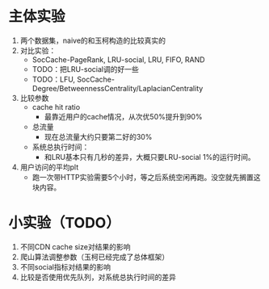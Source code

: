 # 主体实验

1. 两个数据集，naive的和玉柯构造的比较真实的
2. 对比实验：
   + SocCache-PageRank, LRU-social, LRU, FIFO, RAND
   + TODO：把LRU-social调的好一些
   + TODO：LFU, SocCache-Degree/BetweennessCentrality/LaplacianCentrality
3. 比较参数
   + cache hit ratio
     + 最靠近用户的cache情况，从次优50%提升到90%
   + 总流量
     + 现在总流量大约只要第二好的30%
   + 系统总执行时间：
     + 和LRU基本只有几秒的差异，大概只要LRU-social 1%的运行时间。
4. 用户访问的平均plt
   + 跑一次带HTTP实验需要5个小时，等之后系统空闲再跑。没空就先搁置这块内容。

# 小实验（TODO）

1. 不同CDN cache size对结果的影响
2. 爬山算法调整参数（玉柯已经完成了总体框架）
3. 不同social指标对结果的影响
4. 比较是否使用优先队列，对系统总执行时间的差异

